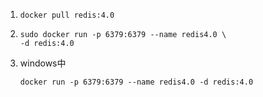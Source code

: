 1. ```shell
   docker pull redis:4.0
   ```

2. ```shell
   sudo docker run -p 6379:6379 --name redis4.0 \
   -d redis:4.0
   ```

3. windows中

   ```shell
   docker run -p 6379:6379 --name redis4.0 -d redis:4.0
   ```

   

